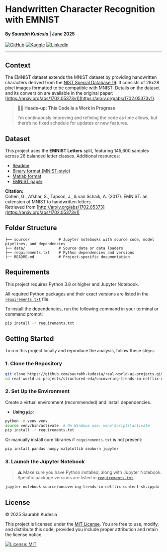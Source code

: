 # Handwritten Character Recognition with EMNIST
#### By *Saurabh Kudesia* | June 2025
[![GitHub](https://img.shields.io/badge/GitHub-100000?style=flat&logo=github&logoColor=white)](https://github.com/saurabh-kudesia)
[![Kaggle](https://img.shields.io/badge/Kaggle-20BEFF?style=flat&logo=kaggle&logoColor=white)](https://www.kaggle.com/saurabhkudesia)
[![LinkedIn](https://img.shields.io/badge/LinkedIn-0A66C2?style=flat&logo=linkedin&logoColor=white)](https://www.linkedin.com/in/saurabhkudesia/)

---
## Context  
The EMNIST dataset extends the MNIST dataset by providing handwritten characters derived from the [NIST Special Database 19](https://www.nist.gov/srd/nist-special-database-19). It consists of 28x28 pixel images formatted to be compatible with MNIST. Details on the dataset and its conversion are available in the original paper: [https://arxiv.org/abs/1702.05373v1](https://arxiv.org/abs/1702.05373v1).

> 🔧🚧 **Heads-up: This Code Is a Work in Progress**
>
> I'm continuously improving and refining the code as time allows, but there’s no fixed schedule for updates or new features.


## Dataset  
This project uses the **EMNIST Letters** split, featuring 145,600 samples across 26 balanced letter classes. Additional resources:  

- [Readme](https://biometrics.nist.gov/cs_links/EMNIST/Readme.txt)  
- [Binary format (MNIST-style)](https://biometrics.nist.gov/cs_links/EMNIST/gzip.zip)  
- [Matlab format](https://biometrics.nist.gov/cs_links/EMNIST/matlab.zip)  
- [EMNIST paper](https://arxiv.org/abs/1702.05373v1)  

**Citation:**  
Cohen, G., Afshar, S., Tapson, J., & van Schaik, A. (2017). EMNIST: an extension of MNIST to handwritten letters.  
Retrieved from [http://arxiv.org/abs/1702.05373](https://arxiv.org/abs/1702.05373v1)

## Folder Structure
```
├── source/             # Jupyter notebooks with source code, model pipelines, and dependencies
├── data/               # Source data or data loaders
├── requirements.txt    # Python dependencies and versions
├── README.md           # Project-specific documentation
```
## Requirements
This project requires Python 3.8 or higher and Jupyter Notebook.

All required Python packages and their exact versions are listed in the [`requirements.txt`](./requirements.txt) file.

To install the dependencies, run the following command in your terminal or command prompt:

```bash
pip install -r requirements.txt
```
## Getting Started
To run this project locally and reproduce the analysis, follow these steps:

### 1. Clone the Repository

```bash
git clone https://github.com/saurabh-kudesia/real-world-ai-projects.git
cd real-world-ai-projects/structured-eda/uncovering-trends-in-netflix-content/
````

### 2. Set Up the Environment
Create a virtual environment (recommended) and install dependencies.

* **Using `pip`:**

```bash
python -m venv venv
source venv/bin/activate  # On Windows use: venv\Scripts\activate
pip install -r requirements.txt
```

Or manually install core libraries if `requirements.txt` is not present:

```bash
pip install pandas numpy matplotlib seaborn jupyter
```

### 3. Launch the Jupyter Notebook
> ⚠️ Make sure you have Python installed, along with Jupyter Notebook.
> Specific package versions are listed in [`requirements.txt`](./requirements.txt).

```bash
jupyter notebook source/uncovering-trends-in-netflix-content-sk.ipynb
```

## License
© 2025 Saurabh Kudesia

This project is licensed under the [MIT License](https://opensource.org/licenses/MIT). You are free to use, modify, and distribute this code, provided you include proper attribution and retain the license notice.

[![License: MIT](https://img.shields.io/badge/License-MIT-blue.svg)](https://opensource.org/licenses/MIT)
